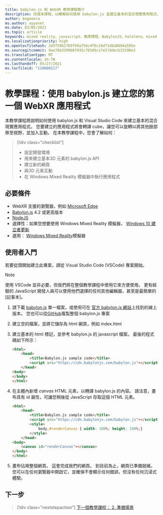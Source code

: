 ```yaml
---
title: babylon.js 和 WebXR 教學課程簡介
description: 完成本課程，以瞭解如何使用 babylon.js 並建立基本的混合現實應用程式。
author: bogenera
ms.author: ayyonet
ms.date: 03/05/2021
ms.topic: article
keywords: mixed reality、javascript、教學課程、BabylonJS、hololens、mixed reality、UWP、Windows 10、WebXR、沉浸式網路
ms.localizationpriority: high
ms.openlocfilehash: 2d3f59b2769f99a756c4f0c10df1d8a8604a595e
ms.sourcegitcommit: 9ae76b339968f035c703d9c1fe57ddecb33198e3
ms.translationtype: MT
ms.contentlocale: zh-TW
ms.lasthandoff: 05/27/2021
ms.locfileid: "110600117"
---
```

# <a name="tutorial-create-your-first-webxr-application-using-babylonjs"></a>教學課程：使用 babylon.js 建立您的第一個 WebXR 應用程式

本教學課程將說明如何使用 babylon.js 和 Visual Studio Code 來建立基本的混合現實應用程式。 您要建立的應用程式將會轉譯 cube，讓您可以旋轉以將其他臉部移至視野，並加入互動。 在本教學課程中，您會了解如何：

> [!div class="checklist"]
> * 設定開發環境
> * 用來建立基本3D 元素的 babylon.js API  
> * 建立新的網頁
> * 與3D 元素互動
> * 在 Windows Mixed Reality 模擬器中執行應用程式

## <a name="prerequisites"></a>必要條件

* WebXR 支援的瀏覽器，例如 [Microsoft Edge](../../../../whats-new/new-microsoft-edge.md)
* [Babylon.js](https://doc.babylonjs.com/divingDeeper/developWithBjs/frameworkVers) 4.2 或更高版本
* [NodeJS](https://nodejs.org/)
* 選擇性：如果您想要使用 Windows Mixed Reality 模擬器， [Windows 10 建立者更新](https://www.microsoft.com/software-download/windows10)
* 選用： [Windows Mixed Reality](../../../platform-capabilities-and-apis/using-the-windows-mixed-reality-simulator.md)模擬器

## <a name="getting-started"></a>使用者入門

若要從頭開始建立此專案，請從 Visual Studio Code (VSCode) 專案開始。

> [!NOTE]
> 使用 VSCode 並非必要，但我們將在整個教學課程中使用它來方便使用。 更有經驗的 JavaScript 開發人員可以使用他們選擇的任何其他編輯器，甚至是最簡單的 [記事本]。

1. 請下載 [babylon.js](https://doc.babylonjs.com/divingDeeper/developWithBjs/frameworkVers) 單一檔案，或使用可在 [官方 babylon.js 網站](https://doc.babylonjs.com/divingDeeper/developWithBjs/frameworkVers)上找到的線上版本。 您也可以從[GitHub](https://github.com/BabylonJS/Babylon.js)複製整個 babylon.js 專案
1. 建立空的檔案，並將它儲存為 html 網頁，例如 index.html
1. 建立基本的 html 標記，並參考 babylon.js 的 javascript 檔案。 最後的程式碼如下所示：

    ```html
    <html>
        <head>
            <title>Babylon.js sample code</title>
            <script src="https://cdn.babylonjs.com/babylon.js"></script>
        </head>
    <body>
    </body>
    </html>
    ```

1. 在主體內新增 *canvas* HTML 元素，以轉譯 babylon.js 的內容。 請注意，畫布具有 id 屬性，可讓您稍後從 JavaScript 存取這個 HTML 元素。

    ```html
    <html>
        <head>
            <title>Babylon.js sample code</title>
            <script src="https://cdn.babylonjs.com/babylon.js"></script>
            <style>
                body,#renderCanvas { width: 100%; height: 100%;}
            </style>
        </head>
    <body>
        <canvas id="renderCanvas"></canvas>
    </body>
    </html>
    ```

1. 畫布佔用整個網頁。 這會完成我們的網頁。 到目前為止，網頁已準備就緒。 您可以在任何瀏覽器中開啟它，並確保不會顯示任何錯誤，但沒有任何沉浸式體驗。

## <a name="next-steps"></a>下一步

> [!div class="nextstepaction"]
> [下一個教學課程： 2. 準備場景](prepare-scene-02.md)